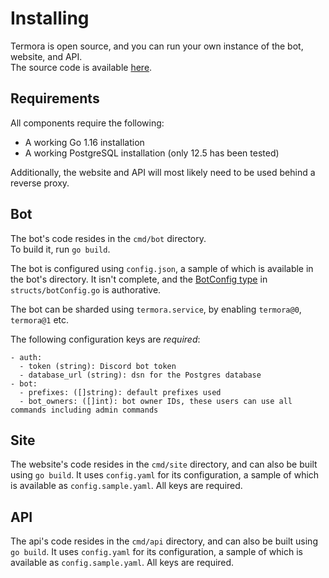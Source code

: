 # Installing

Termora is open source, and you can run your own instance of the bot, website, and API.  
The source code is available [here](https://github.com/termora/berry).

## Requirements

All components require the following:

- A working Go 1.16 installation
- A working PostgreSQL installation (only 12.5 has been tested)

Additionally, the website and API will most likely need to be used behind a reverse proxy.

## Bot

The bot's code resides in the `cmd/bot` directory.  
To build it, run `go build`.

The bot is configured using `config.json`, a sample of which is available in the bot's directory.
It isn't complete, and the [BotConfig type](https://github.com/termora/berry/blob/main/structs/botConfig.go)
in `structs/botConfig.go` is authorative.

The bot can be sharded using `termora.service`, by enabling `termora@0`, `termora@1` etc.

The following configuration keys are *required*:

```
- auth:
  - token (string): Discord bot token
  - database_url (string): dsn for the Postgres database
- bot:
  - prefixes: ([]string): default prefixes used
  - bot_owners: ([]int): bot owner IDs, these users can use all commands including admin commands
```

## Site

The website's code resides in the `cmd/site` directory, and can also be built using `go build`.
It uses `config.yaml` for its configuration, a sample of which is available as `config.sample.yaml`. All keys are required.

## API

The api's code resides in the `cmd/api` directory, and can also be built using `go build`.
It uses `config.yaml` for its configuration, a sample of which is available as `config.sample.yaml`. All keys are required.